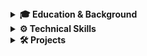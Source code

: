 <details>
  <summary><strong>🎓 Education & Background</strong></summary>
  
# Hi, I'm Christofer Piedra 👋  

I'm passionate about building secure, scalable systems that fuse intelligent automation, user-focused design, and business strategy. With a technical foundation in cybersecurity, machine learning, and full-stack development — and a business mindset from my dual-degree path — I focus on solving real-world problems that sit at the intersection of engineering and innovation.

- 💻 Full-stack & ML developer with a focus on building data-driven, secure applications
- 🔐 Cybersecurity researcher experienced in network threat detection and traffic analysis
- 📊 Dual-degree holder leveraging both product insight and technical depth

  **Florida Atlantic University** 
  * B.S. Computer Science | AI Minor
  * B.B.A. Business Administration

  - **2024 FAU Summer Undergraduate Research Fellow** – Conducted funded cybersecurity research in FAU's Tecore Lab

</details>

<details>
  <summary><strong>⚙️ Technical Skills</strong></summary>

**Languages**  
Python · SQL · Java · JavaScript (ES6+) · C++ · C · HTML5 · CSS3  

**Frameworks & Libraries**  
React · Node.js · Express.js · Flask · Pandas · NumPy · Scikit-learn · TensorFlow · Seaborn · Matplotlib · .NET (C#)  

**Tools & Platforms**  
Git · GitHub Actions (CI/CD) · Docker · Kubernetes · Terraform · AWS (SageMaker, ECS) · Firebase · Zeek · InfluxDB · Jupyter · Apache Kafka · Linux/Unix · REST APIs  

**Data Science & Analytics**  
Machine Learning (XGBoost, SVM, LDA) · Feature Engineering · Data Cleaning · Statistical Analysis · KPI Modeling · Data Visualization · Automation Scripts  

**DevOps & Infrastructure**  
CI/CD pipelines · Containerization · Infrastructure as Code · Automated Testing · Performance Profiling · Service-oriented Architecture  

**Core Competencies**  
- Web Development (React, REST APIs, Firebase)  
- Data Science & Machine Learning (Scikit-learn, Pandas, OpenFHE)  
- Network Security & Intrusion Detection (Zeek IDS, traffic analysis, VMware testbeds)  
- Secure Systems & Authentication (role-based access control, dashboard login flows, network isolation)  
- Infrastructure & DevOps (Docker, Kubernetes, CI/CD pipelines, AWS ECS/EKS)  

---

**Professional Skills**  
- Agile Workflow & Scrum facilitation  
- Technical Documentation & Specification  
- Product Ideation & Roadmapping  

</details>

<details>
  <summary><strong>🛠️ Projects</strong></summary>

### **GPT-Style Transformer from Scratch** – *Python · PyTorch*  
_July 2025_
- Tokenizer, multi-head self-attention, layer normalization, positional encoding, and feed-forward layers  
- Trained on small poetry and code corpora to demonstrate coherent next-token prediction  
- Visualized attention maps and loss convergence; packaged as easy-to-follow notebook

### **FlightPath** – *React + Next.js + Firebase*  
_April 2025 – Present_  
- Led front-end and back-end development for a senior design project aimed at bridging students, faculty, and employers  
- Built secure, scalable UI with responsive design principles and Firebase integration  
- Developed dynamic routing for user-specific dashboards (students, employers, advisors)  
- Features planned: Mobile version, University SSO integration, and analytics tracking

### **Makemore Character-Level Language Model** – *Python · NumPy*  
_May 2025 – July 2025_  
- Implemented from scratch: unigram → bigram → neural net with hidden layer → backpropagation → sampling  
- Explored softmax over character embeddings, training loops, and gradient descent  
- Generated plausible “names” and text snippets, visualizing loss curves and sample outputs  

### **AI Basketball Predictor** – *Python · TensorFlow · Scikit-learn · Pandas · NumPy*  
_May 2025 – July 2025_  
- Built and compared two models (neural network & random forest) to predict game outcomes and player performance  
- Engineered features from historical box-score data, play-by-play logs, and advanced metrics  
- Tuned hyperparameters via grid search and cross-validation, achieving > 75% game-result accuracy  
- Packaged as a reusable Python module and deployed evaluation dashboard

### **FAU Tecore Testbed** – *Python + Zeek + InfluxDB + VMs*  
- Simulates DDoS, port-scan & ARP-poisoning attacks in containerized VMs  
- Streams ingress traffic to an InfluxDB dashboard for real-time anomaly detection  
- Configured secure logins, CI/CD pipelines, and Zeek scripts for research reproducibility
- Visualized and logged threats to assist in intrusion prevention research

### **Wordle Entropy Solver** – *Python · Matplotlib*  
_April 2025 – July_  
- Computes parallel entropy scores with `ProcessPoolExecutor`  
- Four CLI modes: automated play, batch simulation, interactive demo, guided play  
- Prunes candidates by feedback patterns and reports solve rates  
- Outputs performance metrics and guess-count histogram  
- Achieves 100% solve rate with an average of 3.70 guesses per word  

</details>
